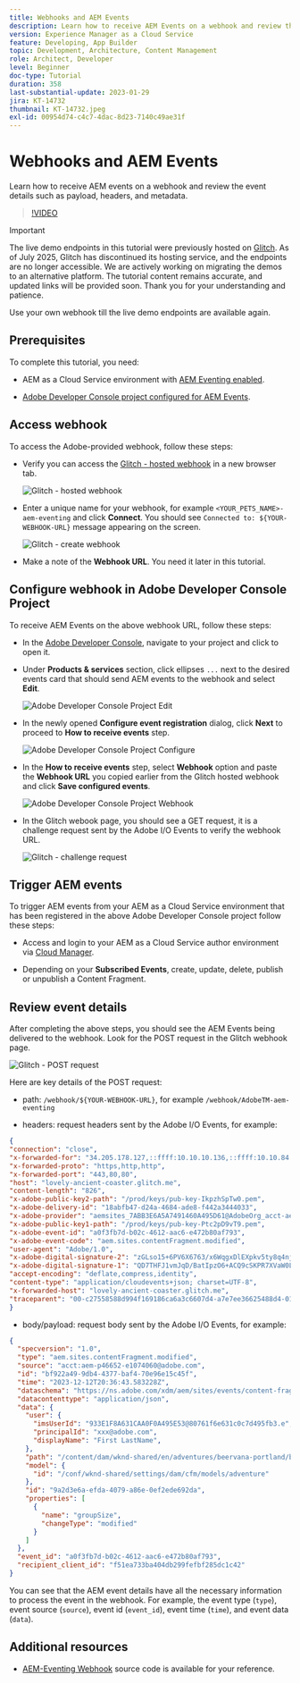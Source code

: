 ```yaml
---
title: Webhooks and AEM Events
description: Learn how to receive AEM Events on a webhook and review the event details such as payload, headers, and metadata.
version: Experience Manager as a Cloud Service
feature: Developing, App Builder
topic: Development, Architecture, Content Management
role: Architect, Developer
level: Beginner
doc-type: Tutorial
duration: 358
last-substantial-update: 2023-01-29
jira: KT-14732
thumbnail: KT-14732.jpeg
exl-id: 00954d74-c4c7-4dac-8d23-7140c49ae31f
---
```

# Webhooks and AEM Events

Learn how to receive AEM events on a webhook and review the event details such as payload, headers, and metadata.


>[!VIDEO](https://video.tv.adobe.com/v/3427051?quality=12&learn=on)


>[!IMPORTANT]
>
>The live demo endpoints in this tutorial were previously hosted on [Glitch](https://glitch.com/). As of July 2025, Glitch has discontinued its hosting service, and the endpoints are no longer accessible.
>We are actively working on migrating the demos to an alternative platform. The tutorial content remains accurate, and updated links will be provided soon.
>Thank you for your understanding and patience.

Use your own webhook till the live demo endpoints are available again.

## Prerequisites

To complete this tutorial, you need:

- AEM as a Cloud Service environment with [AEM Eventing enabled](https://developer.adobe.com/experience-cloud/experience-manager-apis/guides/events/#enable-aem-events-on-your-aem-cloud-service-environment).

- [Adobe Developer Console project configured for AEM Events](https://developer.adobe.com/experience-cloud/experience-manager-apis/guides/events/#how-to-subscribe-to-aem-events-in-the-adobe-developer-console).


## Access webhook

To access the Adobe-provided webhook, follow these steps:

- Verify you can access the [Glitch - hosted webhook](https://lovely-ancient-coaster.glitch.me/) in a new browser tab.

    ![Glitch - hosted webhook](../assets/examples/webhook/glitch-hosted-webhook.png)

- Enter a unique name for your webhook, for example `<YOUR_PETS_NAME>-aem-eventing` and click **Connect**. You should see `Connected to: ${YOUR-WEBHOOK-URL}` message appearing on the screen.

    ![Glitch - create webhook](../assets/examples/webhook/glitch-create-webhook.png)

- Make a note of the **Webhook URL**. You need it later in this tutorial.

## Configure webhook in Adobe Developer Console Project

To receive AEM Events on the above webhook URL, follow these steps:

- In the [Adobe Developer Console](https://developer.adobe.com), navigate to your project and click to open it.

- Under **Products & services** section, click ellipses `...` next to the desired events card that should send AEM events to the webhook and select **Edit**.

    ![Adobe Developer Console Project Edit](../assets/examples/webhook/adobe-developer-console-project-edit.png)

- In the newly opened **Configure event registration** dialog, click **Next** to proceed to **How to receive events** step.

    ![Adobe Developer Console Project Configure](../assets/examples/webhook/adobe-developer-console-project-configure.png)

- In the **How to receive events** step, select **Webhook** option and paste the **Webhook URL** you copied earlier from the Glitch hosted webhook and click **Save configured events**.

    ![Adobe Developer Console Project Webhook](../assets/examples/webhook/adobe-developer-console-project-webhook.png)

- In the Glitch webook page, you should see a GET request, it is a challenge request sent by the Adobe I/O Events to verify the webhook URL. 

    ![Glitch - challenge request](../assets/examples/webhook/glitch-challenge-request.png)


## Trigger AEM events

To trigger AEM events from your AEM as a Cloud Service environment that has been registered in the above Adobe Developer Console project follow these steps:

- Access and login to your AEM as a Cloud Service author environment via [Cloud Manager](https://my.cloudmanager.adobe.com/).

- Depending on your **Subscribed Events**, create, update, delete, publish or unpublish a Content Fragment.

## Review event details

After completing the above steps, you should see the AEM Events being delivered to the webhook. Look for the POST request in the Glitch webhook page. 

![Glitch - POST request](../assets/examples/webhook/glitch-post-request.png)

Here are key details of the POST request:

- path: `/webhook/${YOUR-WEBHOOK-URL}`, for example `/webhook/AdobeTM-aem-eventing`

- headers: request headers sent by the Adobe I/O Events, for example:

```json
{
"connection": "close",
"x-forwarded-for": "34.205.178.127,::ffff:10.10.10.136,::ffff:10.10.84.114",
"x-forwarded-proto": "https,http,http",
"x-forwarded-port": "443,80,80",
"host": "lovely-ancient-coaster.glitch.me",
"content-length": "826",
"x-adobe-public-key2-path": "/prod/keys/pub-key-IkpzhSpTw0.pem",
"x-adobe-delivery-id": "18abfb47-d24a-4684-ade8-f442a3444033",
"x-adobe-provider": "aemsites_7ABB3E6A5A7491460A495D61@AdobeOrg_acct-aem-p46652-e1074060@adobe.com",
"x-adobe-public-key1-path": "/prod/keys/pub-key-Ptc2pD9vT9.pem",
"x-adobe-event-id": "a0f3fb7d-b02c-4612-aac6-e472b80af793",
"x-adobe-event-code": "aem.sites.contentFragment.modified",
"user-agent": "Adobe/1.0",
"x-adobe-digital-signature-2": "zGLso15+6PV6X6763/x6WqgxDlEXpkv5ty8q4njaq3aUngAI9VCcYonbScEjljRluzjZ05uMJmRfNxwjj60syxEJPuc0dpmMU635gfna7I4T7IaHs496wx4m2E5mvCM+aKbNQ+NPOutyTqI8Ovq29P2P87GIgMlGhAtOaxRVGNc6ksBxc2tCWbrKUhW8hPJ0sHphU499dN4TT32xrZaiRw4akT3M/hYydsA8dcWpJ7S4dpuDS21YyDHAB8s9Dawtr3fyPEyLgZzpwZDfCqQ8gdSCGqKscE4pScwqPkKOYCHDnBvDZVe583jhcZbHGjk7Ncp/FrgQk7avWsk5XlzcuA==",
"x-adobe-digital-signature-1": "QD7THFJ1vmJqD/BatIpzO6+ACQ9cSKPR7XVaW0LI7cN/xs7ucyri6dmkerOPe9EJpjGoqCg8rxWedrIRQB3lgVskChbHH3Ujx5YG0aTQLSd1Lsn5CFbW1U0l0GqId9Cnd6MccrqSznZXcdW1rMFuRk8+gqwabBifSaLbu3r30G5hmqQd72VtiYTE4m23O3jYIMiv62pRP+a+p4NjNj1XG320uRSry+BPniTjDJ6oN/Ng7aUEKML8idZ/ZTqeh/rJSrVO95UryUolFDRwDkRn5zKonbvhSLAeXzaPhvimWUHtldq9M1WTyRMpsBk8BRzaklxlq+woJ2UjYPUIEzjotw==",
"accept-encoding": "deflate,compress,identity",
"content-type": "application/cloudevents+json; charset=UTF-8",
"x-forwarded-host": "lovely-ancient-coaster.glitch.me",
"traceparent": "00-c27558588d994f169186ca6a3c6607d4-a7e7ee36625488d4-01"
}
```

- body/payload: request body sent by the Adobe I/O Events, for example:

```json
{
  "specversion": "1.0",
  "type": "aem.sites.contentFragment.modified",
  "source": "acct:aem-p46652-e1074060@adobe.com",
  "id": "bf922a49-9db4-4377-baf4-70e96e15c45f",
  "time": "2023-12-12T20:36:43.583228Z",
  "dataschema": "https://ns.adobe.com/xdm/aem/sites/events/content-fragment-modified.json",
  "datacontenttype": "application/json",
  "data": {
    "user": {
      "imsUserId": "933E1F8A631CAA0F0A495E53@80761f6e631c0c7d495fb3.e",
      "principalId": "xxx@adobe.com",
      "displayName": "First LastName",
    },
    "path": "/content/dam/wknd-shared/en/adventures/beervana-portland/beervana-in-portland",
    "model": {
      "id": "/conf/wknd-shared/settings/dam/cfm/models/adventure"
    },
    "id": "9a2d3e6a-efda-4079-a86e-0ef2ede692da",
    "properties": [
      {
        "name": "groupSize",
        "changeType": "modified"
      }
    ]
  },
  "event_id": "a0f3fb7d-b02c-4612-aac6-e472b80af793",
  "recipient_client_id": "f51ea733ba404db299fefbf285dc1c42"
}
```

You can see that the AEM event details have all the necessary information to process the event in the webhook. For example, the event type (`type`), event source (`source`), event id (`event_id`), event time (`time`), and event data (`data`).

## Additional resources

- [AEM-Eventing Webhook](../assets/examples/webhook/aemeventing-webhook.tgz) source code is available for your reference.
